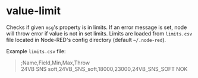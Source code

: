 # value-limit
Checks if given `msg`\'s property is in limits. If an error message is set, node
will throw error if value is not in set limits. Limits are loaded from `limits.csv`
file located in Node-RED's config directory (default `~/.node-red`).

Example `limits.csv` file:
> ;Name,Field,Min,Max,Throw  
> 24VB SNS soft,24VB_SNS_soft,18000,23000,24VB_SNS_SOFT NOK  
